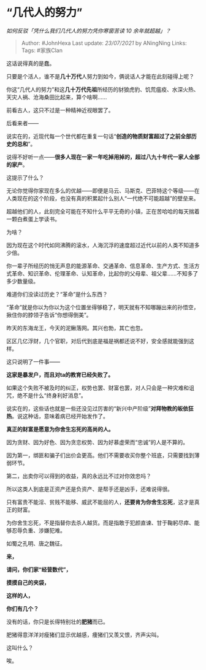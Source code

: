 # “几代人的努力”
*如何反驳「凭什么我们几代人的努力凭你寒窗苦读 10 余年就超越」？*

> Author: #JohnHexa
Last update: *23/07/2021* by ANingNing
Links:
Tags:  #家族Clan



这话说得真的是蠢。

只要是个活人，谁不是**几十万代**人努力到如今，俩说话人才能在此刻碰得上呢？

你这“几代人的努力”和这**几十万代先祖**所经历的豺狼虎豹、饥荒瘟疫、水深火热、天灾人祸、沧海桑田比起来，算个啥啊……

前看古人，这只不过是一种精神近视眼罢了。

后看来者——

说实在的，近现代每一个世代都在重复一句话“**创造的物质财富超过了之前全部历史的总和**”。

说得不好听一点——**很多人现在一家一年吃掉用掉的，超过八九十年代一家人全部的家产**。

这提示了什么？

无论你觉得你家现在多么的优越——即便是马云、马斯克、巴菲特这个等级——在人类现在的这个阶段，也没有真的积累起什么别人“一代绝不可能超越”的壁垒来。

超越他们的人，此刻完全可能在不知什么平平无奇的小镇，正在苦哈哈的每天揣着一颗白煮蛋上学读书。

为啥？

因为现在这个时代如同沸腾的滚水，人海沉浮的速度超过近代以前的人类不知道多少倍。

你一辈子所经历的悄无声息的能源革命、交通革命、信息革命、生产方式、生活方式革命、知识革命、伦理革命、认知革命，比起你的父母辈、祖父辈……不知多了多少数量级。

难道你们没读过历史？“革命”是什么东西？

“革命”就是你以为你以为这个位置坐得够稳了，明天就有不知哪蹦出来的孙悟空，揪住你的脖领子告诉“你想得倒美”。

昨天的东海龙王，今天的泥鳅落网。其兴也勃，其亡也忽。

区区几亿浮财，几个官职，对后代到底是福是祸都还说不好，安全感就能强到这样。

这只说明了一件事——

**这家是暴发户，而且对ta的教育已经失败了。**

如果这个失败不被及时的纠正，权势也罢、财富也罢，对人只会是一种灾难和诅咒，绝不是什么“终身利好消息”。

说实在的，这些话也就是一些还没见过厉害的“新兴中产阶级”**对拜物教的皈依狂热**。说这种话，意味着病已经开始发作了。

**真正的财富是愿意为你舍生忘死的高尚的人。**

因为贪财、因为好色、因为贪恋权势、因为好慕虚荣而“忠诚”的人是不算的。

因为第一，绑匪和骗子们出价会更高。他们不需要收买你整个班底，只需要找到薄弱环节。

第二，出卖你可以得到的收益，真的永远比不过对你效忠吗？

所以这类人到底是正资产还是负资产、是帮手还是凶手，还难说得很。

只有富贵不能淫、贫贱不能移、威武不能屈的人，**还要肯为你舍生忘死**，这才是真正的财富。

为你舍生忘死，不是指替你去杀人越货。而是指敢于犯颜直谏、甘于鞠躬尽瘁、能够忍辱负重、涉嫌犯难。

如蜀之孔明、唐之魏征。

  


**来，**

**请问，你们家“经营数代”，**

**摸摸自己的夹袋，**

**这样的人，**

**你们有几个？**

  


没有的话，你只是长得特别壮的**肥猪**而已。

  


肥猪得意洋洋对瘦猪们显示优越感，痩猪们又羡又恨，齐声尖叫。

这叫什么？

唉。



